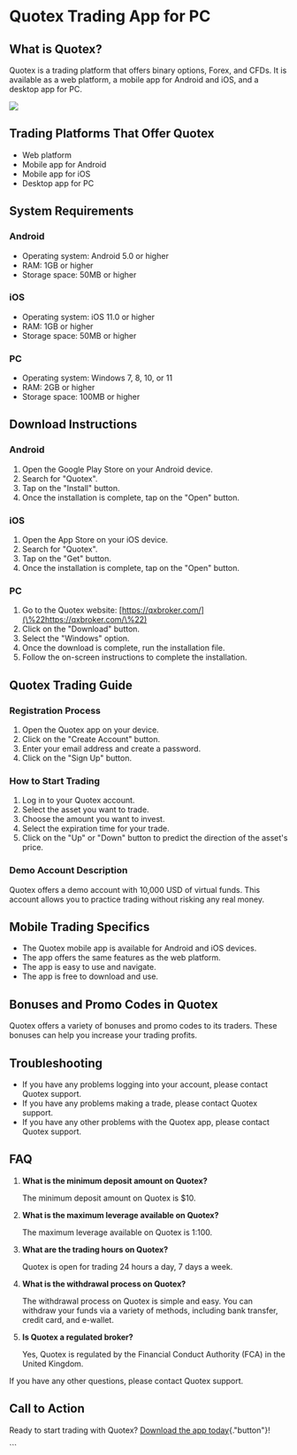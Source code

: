 # Quotex Trading App for PC

## What is Quotex?

Quotex is a trading platform that offers binary options, Forex, and
CFDs. It is available as a web platform, a mobile app for Android and
iOS, and a desktop app for PC.

[![](https://static.quotex.io/files/1_en/300_250.jpg)](https://traff.sbs/brokerqxsignupf)

## Trading Platforms That Offer Quotex

-   Web platform
-   Mobile app for Android
-   Mobile app for iOS
-   Desktop app for PC

## System Requirements

### Android

-   Operating system: Android 5.0 or higher
-   RAM: 1GB or higher
-   Storage space: 50MB or higher

### iOS

-   Operating system: iOS 11.0 or higher
-   RAM: 1GB or higher
-   Storage space: 50MB or higher

### PC

-   Operating system: Windows 7, 8, 10, or 11
-   RAM: 2GB or higher
-   Storage space: 100MB or higher

## Download Instructions

### Android

1.  Open the Google Play Store on your Android device.
2.  Search for "Quotex".
3.  Tap on the "Install" button.
4.  Once the installation is complete, tap on the "Open" button.

### iOS

1.  Open the App Store on your iOS device.
2.  Search for "Quotex".
3.  Tap on the "Get" button.
4.  Once the installation is complete, tap on the "Open" button.

### PC

1.  Go to the Quotex website:
    [https://qxbroker.com/](\%22https://qxbroker.com/\%22)
2.  Click on the "Download" button.
3.  Select the "Windows" option.
4.  Once the download is complete, run the installation file.
5.  Follow the on-screen instructions to complete the installation.

## Quotex Trading Guide

### Registration Process

1.  Open the Quotex app on your device.
2.  Click on the "Create Account" button.
3.  Enter your email address and create a password.
4.  Click on the "Sign Up" button.

### How to Start Trading

1.  Log in to your Quotex account.
2.  Select the asset you want to trade.
3.  Choose the amount you want to invest.
4.  Select the expiration time for your trade.
5.  Click on the "Up" or "Down" button to predict the
    direction of the asset\'s price.

### Demo Account Description

Quotex offers a demo account with 10,000 USD of virtual funds. This
account allows you to practice trading without risking any real money.

## Mobile Trading Specifics

-   The Quotex mobile app is available for Android and iOS devices.
-   The app offers the same features as the web platform.
-   The app is easy to use and navigate.
-   The app is free to download and use.

## Bonuses and Promo Codes in Quotex

Quotex offers a variety of bonuses and promo codes to its traders. These
bonuses can help you increase your trading profits.

## Troubleshooting

-   If you have any problems logging into your account, please contact
    Quotex support.
-   If you have any problems making a trade, please contact Quotex
    support.
-   If you have any other problems with the Quotex app, please contact
    Quotex support.

## FAQ

1.  **What is the minimum deposit amount on Quotex?**

    The minimum deposit amount on Quotex is \$10.

2.  **What is the maximum leverage available on Quotex?**

    The maximum leverage available on Quotex is 1:100.

3.  **What are the trading hours on Quotex?**

    Quotex is open for trading 24 hours a day, 7 days a week.

4.  **What is the withdrawal process on Quotex?**

    The withdrawal process on Quotex is simple and easy. You can
    withdraw your funds via a variety of methods, including bank
    transfer, credit card, and e-wallet.

5.  **Is Quotex a regulated broker?**

    Yes, Quotex is regulated by the Financial Conduct Authority (FCA) in
    the United Kingdom.

If you have any other questions, please contact Quotex support.

## Call to Action

Ready to start trading with Quotex? [Download the app
today](\%22https://traff.sbs/quotexonelink\%22){."button"}!

\`\`\`


